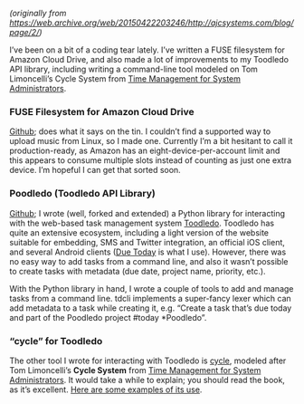 <!--
.. title: Neat new software I’ve written recently
.. slug: neat-new-software
.. date: 2011-11-13 12:00:00 UTC-07:00
.. tags: 
.. category: code
.. link: 
.. description: 
.. type: text
-->

_(originally from https://web.archive.org/web/20150422203246/http://ajcsystems.com/blog/page/2/)_

I’ve been on a bit of a coding tear lately. I’ve written a FUSE filesystem for Amazon Cloud Drive, and also made a lot of improvements to my Toodledo API library, including writing a command-line tool modeled on Tom Limoncelli’s Cycle System from [Time Management for System Administrators](http://www.amazon.com/Management-System-Administrators-Thomas-Limoncelli/dp/0596007833).

### FUSE Filesystem for Amazon Cloud Drive

[Github](https://github.com/handyman5/acd_fuse "Github"); does what it says on the tin. I couldn’t find a supported way to upload music from Linux, so I made one. Currently I’m a bit hesitant to call it production-ready, as Amazon has an eight-device-per-account limit and this appears to consume multiple slots instead of counting as just one extra device. I’m hopeful I can get that sorted soon.

### Poodledo (Toodledo API Library)

[Github](https://github.com/handyman5/poodledo "Github"); I wrote (well, forked and extended) a Python library for interacting with the web-based task management system [Toodledo](http://www.toodledo.com/). Toodledo has quite an extensive ecosystem, including a light version of the website suitable for embedding, SMS and Twitter integration, an official iOS client, and several Android clients ([Due Today](https://web.archive.org/web/20150422203246/http://www.lakeridgesoftware.com/products/android/DueToday/) is what I use). However, there was no easy way to add tasks from a command line, and also it wasn’t possible to create tasks with metadata (due date, project name, priority, etc.).

With the Python library in hand, I wrote a couple of tools to add and manage tasks from a command line. tdcli implements a super-fancy lexer which can add metadata to a task while creating it, e.g. “Create a task that’s due today and part of the Poodledo project #today \*Poodledo”.

### “cycle” for Toodledo

The other tool I wrote for interacting with Toodledo is [cycle](https://github.com/handyman5/poodledo/blob/master/README-cycle.markdown), modeled after Tom Limoncelli’s **Cycle System** from [Time Management for System Administrators](http://www.amazon.com/Management-System-Administrators-Thomas-Limoncelli/dp/0596007833). It would take a while to explain; you should read the book, as it’s excellent. [Here are some examples of its use](https://github.com/handyman5/poodledo/blob/master/README-cycle.markdown).

